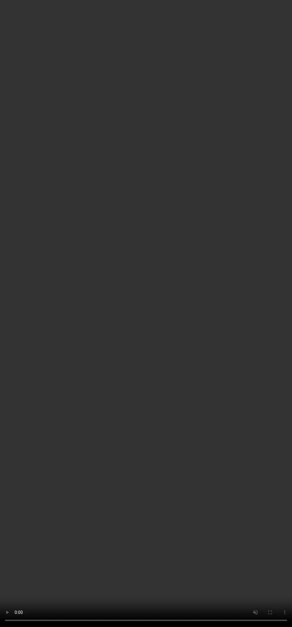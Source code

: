 <!DOCTYPE html>
<html lang="en">
<head>
    <meta charset="UTF-8">
    <meta name="viewport" content="width=device-width, initial-scale=1.0">
    <title>Background Video</title>
</head>
<body>

<video autoplay loop muted playsinline style="object-fit: cover; width: 100%; height: 100%; position: fixed; top: 0; left: 0; z-index: -1;">
    <source src="https://github.com/FaIIenKingdom/FaIIenKingdom.github.io/assets/110189904/e5744d95-47d3-4653-8659-d919d3797975" type="video/mp4">
    Your browser does not support the video tag.
</video>
